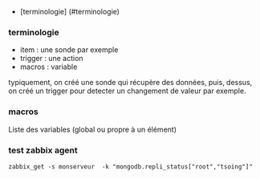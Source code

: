 * [terminologie] (#terminologie)

### terminologie

* item : une sonde par exemple
* trigger : une action 
* macros : variable 

typiquement, on créé une sonde qui récupère des données, puis, dessus, on créé un trigger pour detecter un changement de valeur par exemple.   

### macros

Liste des variables (global ou propre à un élément)

### test zabbix agent

`zabbix_get -s monserveur  -k "mongodb.repli_status["root","tsoing"]"`


